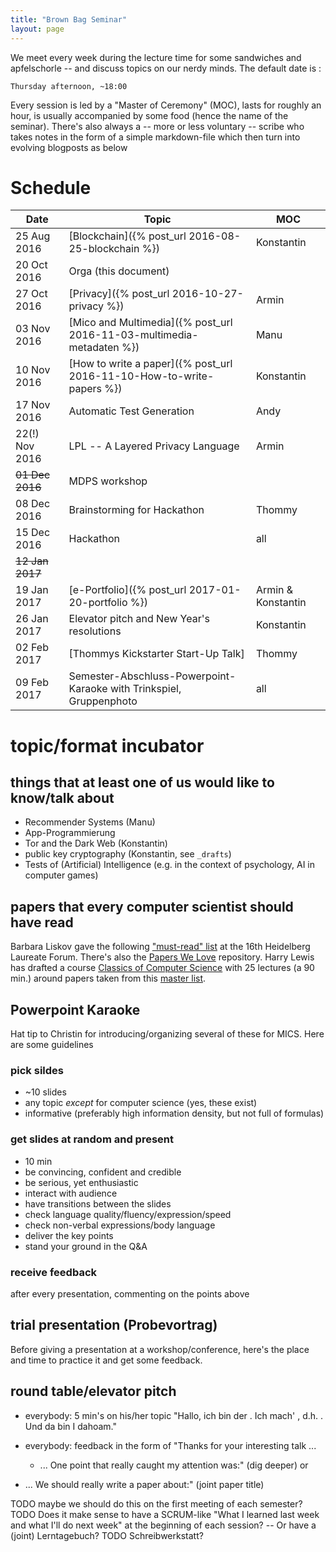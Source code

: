 ```yaml
---
title: "Brown Bag Seminar"
layout: page
---
```


We meet every week during the lecture time for some sandwiches and
apfelschorle -- and discuss topics on our nerdy minds. The default
date is :

    Thursday afternoon, ~18:00

Every session is led by a "Master of Ceremony" (MOC), lasts for
roughly an hour, is usually accompanied by some food (hence the name
of the seminar). There's also always a -- more or less voluntary --
scribe who takes notes in the form of a simple markdown-file which
then turn into evolving blogposts as below

# Schedule

| Date            | Topic                                                                 | MOC                |
| ---------       | -----                                                                 | ---                |
| 25 Aug 2016     | [Blockchain]({% post_url 2016-08-25-blockchain %})                    | Konstantin         |
| 20 Oct 2016     | Orga (this document)                                                  |                    |
| 27 Oct 2016     | [Privacy]({% post_url 2016-10-27-privacy %})                          | Armin              |
| 03 Nov 2016     | [Mico and Multimedia]({% post_url 2016-11-03-multimedia-metadaten %}) | Manu               |
| 10 Nov 2016     | [How to write a paper]({% post_url 2016-11-10-How-to-write-papers %}) | Konstantin         |
| 17 Nov 2016     | Automatic Test Generation                                             | Andy               |
| 22(!) Nov 2016  | LPL -- A Layered Privacy Language                                     | Armin              |
| ~~01 Dec 2016~~ | MDPS workshop                                                         |                    |
| 08 Dec 2016     | Brainstorming for Hackathon                                           | Thommy             |
| 15 Dec 2016     | Hackathon                                                             | all                |
| ~~12 Jan 2017~~ |                                                                       |                    |
| 19 Jan 2017     | [e-Portfolio]({% post_url 2017-01-20-portfolio %})                    | Armin & Konstantin |
| 26 Jan 2017     | Elevator pitch and New Year's resolutions                             | Konstantin         |
| 02 Feb 2017     | [Thommys Kickstarter Start-Up Talk] | Thommy             |
| 09 Feb 2017     | Semester-Abschluss-Powerpoint-Karaoke with Trinkspiel, Gruppenphoto   | all                |

# topic/format incubator

## things that at least one of us would like to know/talk about

- Recommender Systems (Manu)
- App-Programmierung
- Tor and the Dark Web (Konstantin)
- public key cryptography (Konstantin, see `_drafts`)
- Tests of (Artificial) Intelligence (e.g. in the context of
  psychology, AI in computer games)

## papers that every computer scientist should have read

Barbara Liskov gave the following ["must-read" list](http://jpirker.com/hlf16-liskovs-reading-list-for-computer-scientists/) at the 16th
Heidelberg Laureate Forum. There's also the
[Papers We Love](http://paperswelove.org/) repository. Harry Lewis has
drafted a course [Classics of Computer
Science](https://harry-lewis.blogspot.de/2016/12/classics-of-computer-science.html?m=0)
with 25 lectures (a 90 min.) around papers taken from this [master
list](https://docs.google.com/spreadsheets/d/1wS6O7-ZoFL7Cfjgt-kdhYxfg0qHdXyzpjJxikiqNPZg/edit#gid=65049622).

## Powerpoint Karaoke

Hat tip to Christin for introducing/organizing several of these for
MICS. Here are some guidelines

### pick sildes
- ~10 slides
- any topic *except* for computer science (yes, these exist)
- informative (preferably high information density, but not full of
  formulas)

### get slides at random and present
- 10 min
- be convincing, confident and credible
- be serious, yet enthusiastic
- interact with audience
- have transitions between the slides
- check language quality/fluency/expression/speed
- check non-verbal expressions/body language
- deliver the key points
- stand your ground in the Q&A

### receive feedback
after every presentation, commenting on the points above

## trial presentation (Probevortrag)

Before giving a presentation at a workshop/conference, here's the
place and time to practice it and get some feedback.

## round table/elevator pitch

- everybody: 5 min's on his/her topic "Hallo, ich bin der <name>. Ich
  mach' <topic>, d.h. <explanation>. Und da bin I dahoam."

- everybody: feedback in the form of "Thanks for your interesting
  talk ...
  - ... One point that really caught my attention was:" (dig deeper)
 or
 - ... We should really write a paper about:" (joint paper title)

 TODO maybe we should do this on the first meeting of each semester?
 TODO Does it make sense to have a SCRUM-like "What I learned last week
 and what I'll do next week" at the beginning of each session? -- Or
 have a (joint) Lerntagebuch?
 TODO Schreibwerkstatt?
